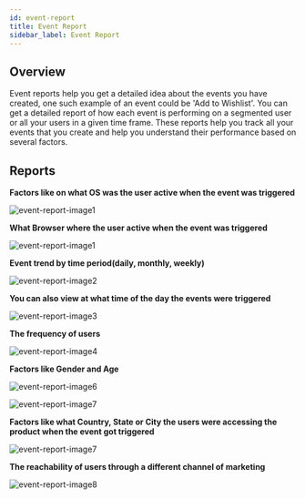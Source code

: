 ```yaml
---
id: event-report
title: Event Report
sidebar_label: Event Report
---
```

## Overview

Event reports help you get a detailed idea about the events you have created, one such example of an event could be 'Add to Wishlist'. You can get a detailed report of how each event is performing on a segmented user or all your users in a given time frame. These reports help you track all your events that you create and help you understand their performance based on several factors. 

## Reports

**Factors like on what OS was the user active when the event was triggered**

![event-report-image1](/d/img/EventReport/Event-Report-1.png)

**What Browser where the user active when the event was triggered**

![event-report-image1](/d/img/EventReport/Event-Report-2.png)

**Event trend by time period(daily, monthly, weekly)**

![event-report-image2](/d/img/EventReport/Event-Report-3.png)

**You can also view at what time of the day the events were triggered**

![event-report-image3](/d/img/EventReport/Event-Report-4.png)

**The frequency of users**

![event-report-image4](/d/img/EventReport/Event-Report-5.png)

**Factors like Gender and Age**

![event-report-image6](/d/img/EventReport/Event-Report-6.png)

![event-report-image7](/d/img/EventReport/Event-Report-7.png)

**Factors like what Country, State or City the users were accessing the product when the event got triggered**

![event-report-image7](/d/img/EventReport/Event-Report-8.png)

**The reachability of users through a different channel of marketing**

![event-report-image8](/d/img/EventReport/Event-Report-9.png)

